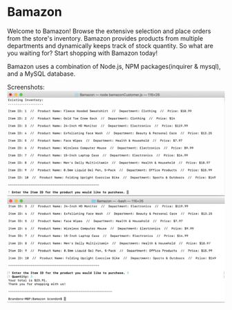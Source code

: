 # Bamazon

Welcome to Bamazon! Browse the extensive selection and place orders from the store's inventory. Bamazon provides products from multiple departments and dynamically keeps track of stock quantity. So what are you waiting for? Start shopping with Bamazon today!

Bamazon uses a combination of Node.js, NPM packages(inquirer & mysql), and a MySQL database.

Screenshots:
![ScreenShot](https://github.com/BHall16/Bamazon/blob/master/Bamazon%20Screenshot%201.png)
![ScreenShot](https://github.com/BHall16/Bamazon/blob/master/Bamazon%20Screenshot%202.png)
